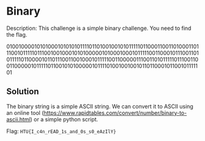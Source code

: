 # Binary

Description: This challenge is a simple binary challenge. You need to find the flag.

0100100001010100010101010111101101001001010111110110001100110100011011100101111101110010010001010100000101000100010111110011000101110011010111110110000101101110011001000101111100110000011100110101111101110011001100000101111101100101010000010111101001001001011011000101100101111101

## Solution

The binary string is a simple ASCII string. We can convert it to ASCII using an online tool (https://www.rapidtables.com/convert/number/binary-to-ascii.html) or a simple python script.

Flag: `HTU{I_c4n_rEAD_1s_and_0s_s0_eAzIlY}`
